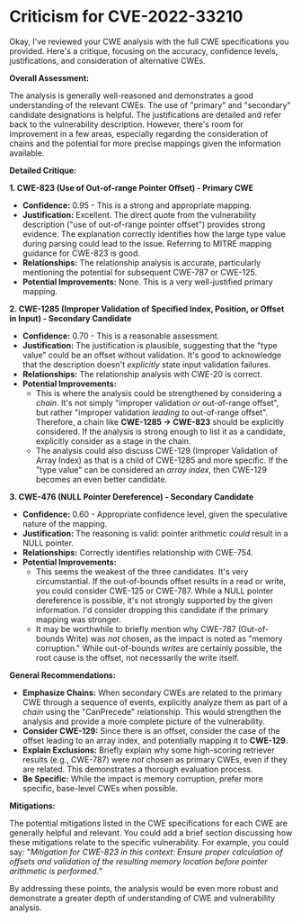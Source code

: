# Criticism for CVE-2022-33210

Okay, I've reviewed your CWE analysis with the full CWE specifications you provided. Here's a critique, focusing on the accuracy, confidence levels, justifications, and consideration of alternative CWEs.

**Overall Assessment:**

The analysis is generally well-reasoned and demonstrates a good understanding of the relevant CWEs. The use of "primary" and "secondary" candidate designations is helpful. The justifications are detailed and refer back to the vulnerability description. However, there's room for improvement in a few areas, especially regarding the consideration of chains and the potential for more precise mappings given the information available.

**Detailed Critique:**

**1. CWE-823 (Use of Out-of-range Pointer Offset) - Primary CWE**

*   **Confidence:** 0.95 -  This is a strong and appropriate mapping.
*   **Justification:** Excellent. The direct quote from the vulnerability description ("use of out-of-range pointer offset") provides strong evidence.  The explanation correctly identifies how the large type value during parsing could lead to the issue. Referring to MITRE mapping guidance for CWE-823 is good.
*   **Relationships:** The relationship analysis is accurate, particularly mentioning the potential for subsequent CWE-787 or CWE-125.
*   **Potential Improvements:** None. This is a very well-justified primary mapping.

**2. CWE-1285 (Improper Validation of Specified Index, Position, or Offset in Input) - Secondary Candidate**

*   **Confidence:** 0.70 - This is a reasonable assessment.
*   **Justification:** The justification is plausible, suggesting that the "type value" could be an offset without validation.  It's good to acknowledge that the description doesn't *explicitly* state input validation failures.
*   **Relationships:** The relationship analysis with CWE-20 is correct.
*   **Potential Improvements:**
    *   This is where the analysis could be strengthened by considering a *chain*. It's not simply "improper validation *or* out-of-range offset", but rather "improper validation *leading to* out-of-range offset". Therefore, a chain like **CWE-1285 -> CWE-823** should be explicitly considered. If the analysis is strong enough to list it as a candidate, explicitly consider as a stage in the chain.
    *   The analysis could also discuss CWE-129 (Improper Validation of Array Index) as that is a child of CWE-1285 and more specific. If the "type value" can be considered an *array index*, then CWE-129 becomes an even better candidate.

**3. CWE-476 (NULL Pointer Dereference) - Secondary Candidate**

*   **Confidence:** 0.60 -  Appropriate confidence level, given the speculative nature of the mapping.
*   **Justification:** The reasoning is valid: pointer arithmetic *could* result in a NULL pointer.
*   **Relationships:** Correctly identifies relationship with CWE-754.
*   **Potential Improvements:**
    *   This seems the weakest of the three candidates. It's very circumstantial. If the out-of-bounds offset results in a read or write, you could consider CWE-125 or CWE-787. While a NULL pointer dereference is possible, it's not strongly supported by the given information. I'd consider dropping this candidate if the primary mapping was stronger.
    *   It may be worthwhile to briefly mention why CWE-787 (Out-of-bounds Write) was *not* chosen, as the impact is noted as "memory corruption." While out-of-bounds *writes* are certainly possible, the root cause is the offset, not necessarily the write itself.

**General Recommendations:**

*   **Emphasize Chains:**  When secondary CWEs are related to the primary CWE through a sequence of events, explicitly analyze them as part of a *chain* using the "CanPrecede" relationship. This would strengthen the analysis and provide a more complete picture of the vulnerability.
*   **Consider CWE-129:** Since there is an offset, consider the case of the offset leading to an array index, and potentially mapping it to **CWE-129**.
*   **Explain Exclusions:** Briefly explain why some high-scoring retriever results (e.g., CWE-787) were *not* chosen as primary CWEs, even if they are related. This demonstrates a thorough evaluation process.
*   **Be Specific:** While the impact is memory corruption, prefer more specific, base-level CWEs when possible.

**Mitigations:**

The potential mitigations listed in the CWE specifications for each CWE are generally helpful and relevant. You could add a brief section discussing how these mitigations relate to the specific vulnerability. For example, you could say:
"*Mitigation for CWE-823 in this context:  Ensure proper calculation of offsets and validation of the resulting memory location before pointer arithmetic is performed.*"

By addressing these points, the analysis would be even more robust and demonstrate a greater depth of understanding of CWE and vulnerability analysis.